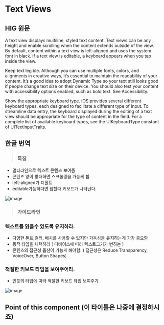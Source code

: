 # Text Views

## HIG 원문
A text view displays multiline, styled text content. Text views can be any height and enable scrolling when the content extends outside of the view. By default, content within a text view is left-aligned and uses the system font in black. If a text view is editable, a keyboard appears when you tap inside the view.


Keep text legible. Although you can use multiple fonts, colors, and alignments in creative ways, it’s essential to maintain the readability of your content. It’s a good idea to adopt Dynamic Type so your text still looks good if people change text size on their device. You should also test your content with accessibility options enabled, such as bold text. See Accessibility.

Show the appropriate keyboard type. iOS provides several different keyboard types, each designed to facilitate a different type of input. To streamline data entry, the keyboard displayed during the editing of a text view should be appropriate for the type of content in the field. For a complete list of available keyboard types, see the UIKeyboardType constant of UITextInputTraits.

## 한글 번역

>### 특징
- 멀티라인으로 텍스트 콘텐츠 보여줌
- 콘텐츠 양이 방대하면 스크롤링을 가능케 함.
- left-aligned가 디폴트
- editable가능하다면 탭할때 키보드가 나타난다.

![image](https://user-images.githubusercontent.com/69894461/167618328-f5b2a805-4cb9-4172-83cf-a8afe5601b31.png)
>### 가이드라인
### 텍스트를 읽을수 있도록 유지하라.

- 다양한 폰트,컬러, 배치를 사용할 수 있지만 가독성을 유지하는게 가장 중요함
- 동적 타입을 채택하라 ( 디바이스에 따라 텍스트크기가 변하는 )
- 콘텐츠의 접근성 옵션이 가능케 해야함. ( 접근성은 Reduce Transparency, VoiceOver, Button Shapes)

### 적절한 키보드 타입을 보여주어라.

- 인풋의 타입에 따라 적절한 키보드 타입 보여주기.

![image](https://user-images.githubusercontent.com/69894461/167618396-41237f4f-31e1-4865-a35d-8a3a332c8673.png)

## Point of this component (이 타이틀은 나중에 결정하시죠)
